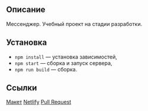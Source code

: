 ## Описание

Мессенджер. Учебный проект на стадии разработки.

## Установка

- `npm install` — установка зависимостей,
- `npm start` — сборка и запуск сервера,
- `npm run build` — сборка.

## Ссылки

[Макет](https://www.figma.com/file/9wrbNzsFrIJsHTGbd6tHj4/Messenger)
[Netlify](https://keen-tesla-b0a4e3.netlify.app/)
[Pull Request](https://github.com/serj-z/middle.messenger.praktikum.yandex/pull/1)

